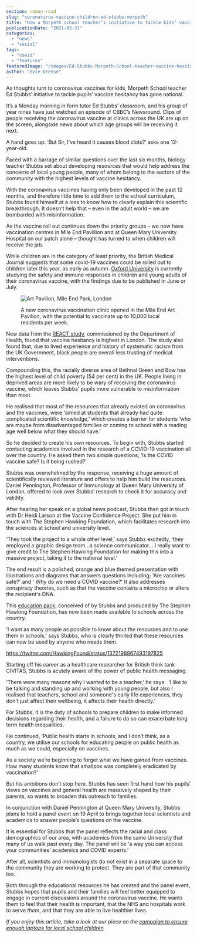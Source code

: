 ```yaml
---
section: roman-road
slug: "coronavirus-vaccine-children-ed-stubbs-morpeth"
title: "How a Morpeth school teacher’s initiative to tackle kids’ vaccine fears went national"
publicationDate: "2021-03-31"
categories: 
  - "news"
  - "social"
tags: 
  - "covid"
  - "features"
featuredImage: "/images/Ed-Stubbs-Morpeth-School-teacher-vaccine-hesitancy-project.jpg"
author: "evie-breese"
---
```


As thoughts turn to coronavirus vaccines for kids, Morpeth School teacher Ed Stubbs’ initiative to tackle pupils’ vaccine hesitancy has gone national.

It’s a Monday morning in form tutor Ed Stubbs’ classroom, and his group of year nines have just watched an episode of CBBC’s Newsround. Clips of people receiving the coronavirus vaccine at clinics across the UK are up on the screen, alongside news about which age groups will be receiving it next. 

A hand goes up: ‘But Sir, I’ve heard it causes blood clots?’ asks one 13-year-old. 

Faced with a barrage of similar questions over the last six months, biology teacher Stubbs set about developing resources that would help address the concerns of local young people, many of whom belong to the sectors of the community with the highest levels of vaccine hesitancy.

With the coronavirus vaccines having only been developed in the past 12 months, and therefore little time to add them to the school curriculum, Stubbs found himself at a loss to know how to clearly explain this scientific breakthrough. It doesn’t help that – even in the adult world – we are bombarded with misinformation. 

As the vaccine roll out continues down the priority groups – we now have vaccination centres in Mile End Pavillion and at Queen Mary University Hospital on our patch alone – thought has turned to when children will receive the jab.

While children are in the category of least priority, the British Medical Journal suggests that some covid-19 vaccines could be rolled out to children later this year, as early as autumn. [Oxford University](https://news.sky.com/story/covid-19-uk-vaccine-rollout-should-turn-to-children-as-fast-as-we-can-says-sage-expert-12224817) is currently studying the safety and immune responses in children and young adults of their coronavirus vaccine, with the findings due to be published in June or July.

<figure>

![Art Pavilion, Mile End Park, London](/images/Mile-End-Park-arts-pavilion-1-1024x683.jpg)

<figcaption>

A new coronavirus vaccination clinic opened in the Mile End Art Pavilion, with the potential to vaccinate up to 10,000 local residents per week. 

</figcaption>

</figure>

New data from the [REACT study](https://www.openaccessgovernment.org/uk-vaccine-hesitancy/104702/), commissioned by the Department of Health, found that vaccine hesitancy is highest in London. The study also found that, due to lived experience and history of systematic racism from the UK Government, black people are overall less trusting of medical interventions.

Compounding this, the racially diverse area of Bethnal Green and Bow has the highest level of child poverty (54 per cent) in the UK. People living in deprived areas are more likely to be wary of receiving the coronavirus vaccine, which leaves Stubbs’ pupils more vulnerable to misinformation than most. 

He realised that most of the resources that already existed on coronavirus and the vaccines, were ‘aimed at students that already had quite complicated scientific knowledge,’ which creates a barrier for students ‘who are maybe from disadvantaged families or coming to school with a reading age well below what they should have.’

So he decided to create his own resources. To begin with, Stubbs started contacting academics involved in the research of a COVID-19 vaccination all over the country. He asked them two simple questions; ‘Is the COVID vaccine safe? Is it being rushed?’

Stubbs was overwhelmed by the response, receiving a huge amount of scientifically reviewed literature and offers to help him build the resources. Daniel Pennington, Professor of Immunology at Queen Mary University of London, offered to look over Stubbs’ research to check it for accuracy and validity. 

After hearing her speak on a global news podcast, Stubbs then got in touch with Dr Heidi Larson at the Vaccine Confidence Project. She put him in touch with The Stephen Hawking Foundation, which facilitates research into the sciences at school and university level. 

‘They took the project to a whole other level,’ says Stubbs excitedly, ‘they employed a graphic design team…a science communicator… I really want to give credit to The Stephen Hawking Foundation for making this into a massive project, taking it to the national level.’

The end result is a polished, orange and blue themed presentation with illustrations and diagrams that answers questions including; 'Are vaccines safe?' and ' Why do we need a COVID vaccine?' It also addresses conspiracy theories, such as that the vaccine contains a microchip or alters the recipient's DNA. 

This [education pack](https://stephenhawkingfoundation.org/vaccines/), conceived of by Stubbs and produced by The Stephen Hawking Foundation, has now been made available to schools across the country.

‘I want as many people as possible to know about the resources and to use them in schools,’ says Stubbs, who is clearly thrilled that these resources can now be used by anyone who needs them. 

https://twitter.com/HawkingFound/status/1372198967493197825

Starting off his career as a healthcare researcher for British think tank CIVITAS, Stubbs is acutely aware of the power of public health messaging.

‘There were many reasons why I wanted to be a teacher,’ he says.  ‘I like to be talking and standing up and working with young people, but also I realised that teachers, school and someone's early life experiences, they don't just affect their wellbeing, it affects their health directly.’

For Stubbs, it is the duty of schools to prepare children to make informed decisions regarding their health, and a failure to do so can exacerbate long term health inequalities. 

He continued, ‘Public health starts in schools, and I don’t think, as a country, we utilise our schools for educating people on public health as much as we could, especially on vaccines. 

As a society we’re beginning to forget what we have gained from vaccines. How many students know that smallpox was completely eradicated by vaccination?’

But his ambitions don’t stop here. Stubbs has seen first hand how his pupils’ views on vaccines and general health are massively shaped by their parents, so wants to broaden this outreach to families. 

In conjunction with Daniel Pennington at Queen Mary University, Stubbs plans to hold a panel event on 19 April to brings together local scientists and academics to answer people’s questions on the vaccine. 

It is essential for Stubbs that the panel reflects the racial and class demographics of our area, with academics from the same University that many of us walk past every day. The panel will be ‘a way you can access your communities’ academics and COVID experts.’  

After all, scientists and immunologists do not exist in a separate space to the community they are working to protect. They are part of that community too. 

Both through the educational resources he has created and the panel event, Stubbs hopes that pupils and their families will feel better equipped to engage in current discussions around the coronavirus vaccine. He wants them to feel that their health is important, that the NHS and hospitals work to serve _them_, and that they are able to live healthier lives.

_If you enjoy this article, take a look at our piece on the [campaign to ensure enough laptops for local school children](https://romanroadlondon.com/laptops-school-children-appeals/)_

